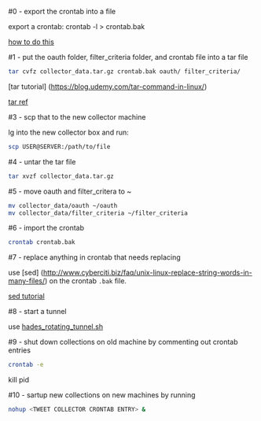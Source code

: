 #0 - export the crontab into a file

export a crontab: 
crontab -l > crontab.bak

[how to do this](http://stackoverflow.com/questions/15767834/how-to-export-crontab-to-a-file)

#1 - put the oauth folder, filter_criteria folder, and crontab file into a tar file 

```sh
tar cvfz collector_data.tar.gz crontab.bak oauth/ filter_criteria/ 
```

[tar tutorial] (https://blog.udemy.com/tar-command-in-linux/)

[tar ref](http://linuxcommand.org/man_pages/tar1.html)

#3 - scp that to the new collector machine

lg into the new collector box and run:
```sh
scp USER@SERVER:/path/to/file
```

#4 - untar the tar file

```sh
tar xvzf collector_data.tar.gz
```

#5 - move oauth and filter_critera to ~

```sh
mv collector_data/oauth ~/oauth
mv collector_data/filter_criteria ~/filter_criteria
```

#6 - import the crontab

```sh
crontab crontab.bak
```

#7 - replace anything in crontab that needs replacing

use [sed] (http://www.cyberciti.biz/faq/unix-linux-replace-string-words-in-many-files/) on the crontab `.bak` file.

[sed tutorial](http://stackoverflow.com/questions/5864146/use-slashes-in-sed-replace)

#8 - start a tunnel

use [hades_rotating_tunnel.sh](https://github.com/SMAPPNYU/smapputilities#hades_rotating_tunnelsh)


#9 - shut down collections on old machine by commenting out crontab entries

```sh
crontab -e
```

kill pid

#10 - sartup new collections on new machines by running

```sh
nohup <TWEET COLLECTOR CRONTAB ENTRY> &
```
